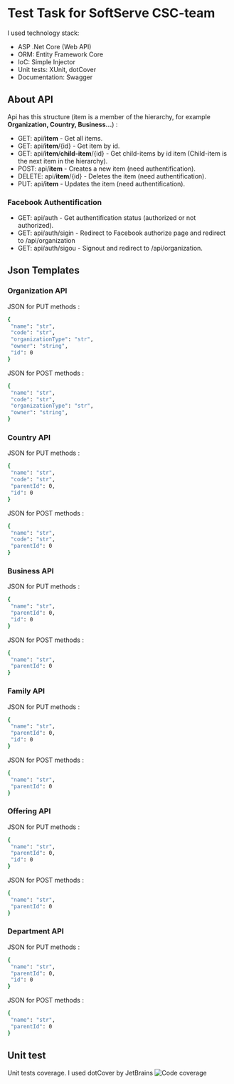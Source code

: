 # Test Task for SoftServe CSC-team

I used technology stack:
- ASP .Net Core (Web API)
- ORM: Entity Framework Core
- IoC: Simple Injector
- Unit tests: XUnit, dotCover
- Documentation: Swagger

## About API
Api has this structure (item is a member of the hierarchy, for example **Organization, Country, Business...**) : 
- GET: api/**item** - Get all items.
- GET: api/**item**/{id} - Get item by id.
- GET: api/**item**/**child-item**/{id} - Get child-items by id item (Child-item is the next item in the hierarchy).
- POST: api/**item** - Creates a new item (need authentification).
- DELETE: api/**item**/{id} - Deletes the item (need authentification).
- PUT: api/**item** - Updates the item (need authentification).
### Facebook Authentification
- GET: api/auth - Get authentification status (authorized or not authorized).
- GET: api/auth/sigin - Redirect to Facebook authorize page and redirect to /api/organization
- GET: api/auth/sigou - Signout and redirect to /api/organization.

## Json Templates
### Organization API
JSON for PUT methods :
 ```sh
 {
  "name": "str",
  "code": "str",
  "organizationType": "str",
  "owner": "string",
  "id": 0
}
 ```
 JSON for POST methods :
 ```sh
 {
  "name": "str",
  "code": "str",
  "organizationType": "str",
  "owner": "string",
}
 ```
 ### Country API
 JSON for PUT methods :
 ```sh
 {
  "name": "str",
  "code": "str",
  "parentId": 0,
  "id": 0
}
 ```
 JSON for POST methods :
 ```sh
 {
  "name": "str",
  "code": "str",
  "parentId": 0
}
 ```
 
 ### Business API
 JSON for PUT methods :
 ```sh
 {
  "name": "str",
  "parentId": 0,
  "id": 0
}
 ```
 JSON for POST methods :
 ```sh
 {
  "name": "str",
  "parentId": 0
}
 ```
 ### Family API
 JSON for PUT methods :
 ```sh
 {
  "name": "str",
  "parentId": 0,
  "id": 0
}
 ```
 JSON for POST methods :
 ```sh
 {
  "name": "str",
  "parentId": 0
}
 ```
 ### Offering API
 JSON for PUT methods :
 ```sh
 {
  "name": "str",
  "parentId": 0,
  "id": 0
}
 ```
 JSON for POST methods :
 ```sh
 {
  "name": "str",
  "parentId": 0
}
 ```
 ### Department API
 JSON for PUT methods :
 ```sh
 {
  "name": "str",
  "parentId": 0,
  "id": 0
}
 ```
 JSON for POST methods :
 ```sh
 {
  "name": "str",
  "parentId": 0
}
 ```
## Unit test
Unit tests coverage. I used dotCover by JetBrains
![Code coverage](https://i.ibb.co/R4sMTY2/image.png)
